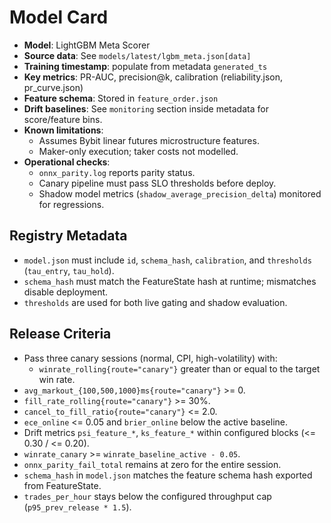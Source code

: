 # Model Card

- **Model**: LightGBM Meta Scorer
- **Source data**: See `models/latest/lgbm_meta.json[data]`
- **Training timestamp**: populate from metadata `generated_ts`
- **Key metrics**: PR-AUC, precision@k, calibration (reliability.json, pr_curve.json)
- **Feature schema**: Stored in `feature_order.json`
- **Drift baselines**: See `monitoring` section inside metadata for score/feature bins.
- **Known limitations**:
  - Assumes Bybit linear futures microstructure features.
  - Maker-only execution; taker costs not modelled.
- **Operational checks**:
  - `onnx_parity.log` reports parity status.
  - Canary pipeline must pass SLO thresholds before deploy.
  - Shadow model metrics (`shadow_average_precision_delta`) monitored for regressions.

## Registry Metadata
- `model.json` must include `id`, `schema_hash`, `calibration`, and `thresholds` (`tau_entry`, `tau_hold`).
- `schema_hash` must match the FeatureState hash at runtime; mismatches disable deployment.
- `thresholds` are used for both live gating and shadow evaluation.

## Release Criteria
- Pass three canary sessions (normal, CPI, high-volatility) with:
  - `winrate_rolling{route="canary"}` greater than or equal to the target win rate.
- `avg_markout_{100,500,1000}ms{route="canary"}` >= 0.
- `fill_rate_rolling{route="canary"}` >= 30%.
- `cancel_to_fill_ratio{route="canary"}` <= 2.0.
- `ece_online` <= 0.05 and `brier_online` below the active baseline.
- Drift metrics `psi_feature_*`, `ks_feature_*` within configured blocks (<= 0.30 / <= 0.20).
- `winrate_canary` >= `winrate_baseline_active - 0.05`.
- `onnx_parity_fail_total` remains at zero for the entire session.
- `schema_hash` in `model.json` matches the feature schema hash exported from FeatureState.
- `trades_per_hour` stays below the configured throughput cap (`p95_prev_release * 1.5`).
